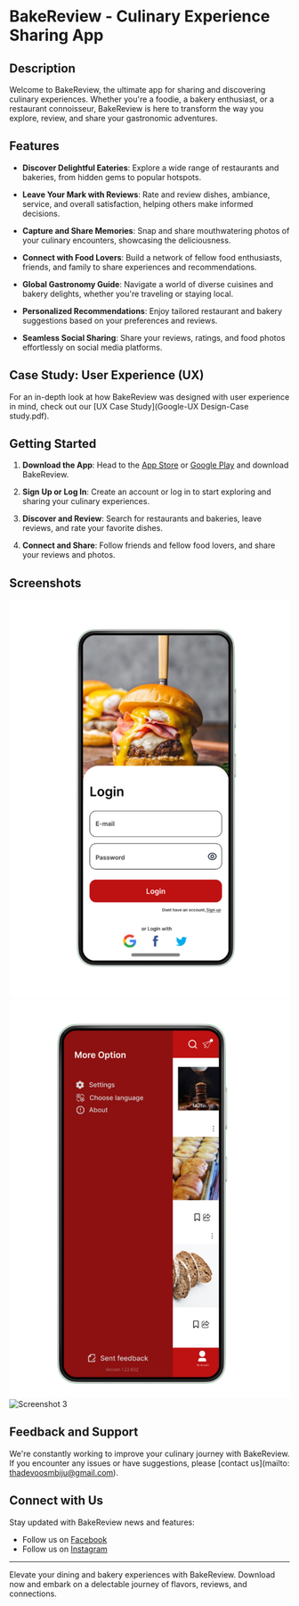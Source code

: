# BakeReview - Culinary Experience Sharing App

## Description
Welcome to BakeReview, the ultimate app for sharing and discovering culinary experiences. Whether you're a foodie, a bakery enthusiast, or a restaurant connoisseur, BakeReview is here to transform the way you explore, review, and share your gastronomic adventures.

## Features

- **Discover Delightful Eateries**: Explore a wide range of restaurants and bakeries, from hidden gems to popular hotspots.
  
- **Leave Your Mark with Reviews**: Rate and review dishes, ambiance, service, and overall satisfaction, helping others make informed decisions.

- **Capture and Share Memories**: Snap and share mouthwatering photos of your culinary encounters, showcasing the deliciousness.

- **Connect with Food Lovers**: Build a network of fellow food enthusiasts, friends, and family to share experiences and recommendations.

- **Global Gastronomy Guide**: Navigate a world of diverse cuisines and bakery delights, whether you're traveling or staying local.

- **Personalized Recommendations**: Enjoy tailored restaurant and bakery suggestions based on your preferences and reviews.

- **Seamless Social Sharing**: Share your reviews, ratings, and food photos effortlessly on social media platforms.

## Case Study: User Experience (UX)

For an in-depth look at how BakeReview was designed with user experience in mind, check out our [UX Case Study](Google-UX Design-Case study.pdf).


## Getting Started

1. **Download the App**: Head to the [App Store](#) or [Google Play](#) and download BakeReview.

2. **Sign Up or Log In**: Create an account or log in to start exploring and sharing your culinary experiences.

3. **Discover and Review**: Search for restaurants and bakeries, leave reviews, and rate your favorite dishes.

4. **Connect and Share**: Follow friends and fellow food lovers, and share your reviews and photos.

## Screenshots

![Screenshot 1](Sreeenshorts/login.png)
![Screenshot 2](Sreeenshorts/landing_3_mobile.png)
![Screenshot 3](Screeenshots/write.png)

## Feedback and Support

We're constantly working to improve your culinary journey with BakeReview. If you encounter any issues or have suggestions, please [contact us](mailto: thadevoosmbiju@gmail.com).

## Connect with Us

Stay updated with BakeReview news and features:

- Follow us on [Facebook](https://www.facebook.com/BakeReviewApp)
- Follow us on [Instagram](https://www.instagram.com/bakereviewapp)

---

Elevate your dining and bakery experiences with BakeReview. Download now and embark on a delectable journey of flavors, reviews, and connections.
